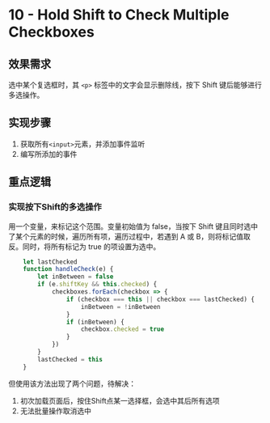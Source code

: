 # 10 - Hold Shift to Check Multiple Checkboxes

## 效果需求

选中某个复选框时，其 `<p>` 标签中的文字会显示删除线，按下 Shift 键后能够进行多选操作。

## 实现步骤

1. 获取所有`<input>`元素，并添加事件监听
2. 编写所添加的事件

## 重点逻辑

### 实现按下Shift的多选操作

用一个变量，来标记这个范围。变量初始值为 false，当按下 Shift 键且同时选中了某个元素的时候，遍历所有项，遍历过程中，若遇到 A 或 B，则将标记值取反。同时，将所有标记为 true 的项设置为选中。

```javascript
    let lastChecked
    function handleCheck(e) {
        let inBetween = false
        if (e.shiftKey && this.checked) {
            checkboxes.forEach(checkbox => {
                if (checkbox === this || checkbox === lastChecked) {
                    inBetween = !inBetween
                }
                if (inBetween) {
                    checkbox.checked = true
                }
            })
        }
        lastChecked = this
    }
```
但使用该方法出现了两个问题，待解决：

1. 初次加载页面后，按住Shift点某一选择框，会选中其后所有选项
2. 无法批量操作取消选中
